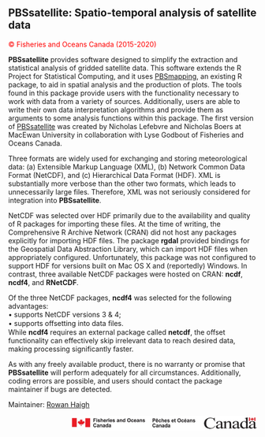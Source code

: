 ## PBSsatellite: Spatio-temporal analysis of satellite data ##

<font color="red">&copy; Fisheries and Oceans Canada (2015-2020)</font>

**PBSsatellite** provides software designed to simplify the extraction and statistical analysis of gridded satellite data. This software extends the R Project for Statistical Computing, and it uses <a href="https://cran.r-project.org/package=PBSmapping">PBSmapping</a>, an existing R package, to aid in spatial analysis and the production of plots. The tools found in this package provide users with the functionality necessary to work with data from a variety of sources. Additionally, users are able to write their own data interpretation algorithms and provide them as arguments to some analysis functions within this package. The first version of <a href="https://roam.macewan.ca/islandora/object/gm%3A1451">PBSsatellite</a> was created by Nicholas Lefebvre and Nicholas Boers at MacEwan University in collaboration with Lyse Godbout of Fisheries and Oceans Canada.

Three formats are widely used for exchanging and storing meteorological data: (a) Extensible Markup Language (XML), (b) Network Common Data Format (NetCDF), and (c) Hierarchical Data Format (HDF). XML is substantially more verbose than the other two formats, which leads to unnecessarily large files. Therefore, XML was not seriously considered for integration into **PBSsatellite**.

NetCDF was selected over HDF primarily due to the availability and quality of R packages for importing these files. At the time of writing, the Comprehensive R Archive Network (CRAN) did not host any packages explicitly for importing HDF files. The package **rgdal** provided bindings for the Geospatial Data Abstraction Library, which can import HDF files when appropriately configured. Unfortunately, this package was not configured to support HDF for versions built on Mac OS X and (reportedly) Windows. In contrast, three available NetCDF packages were hosted on CRAN: **ncdf**, **ncdf4**, and **RNetCDF**.

Of the three NetCDF packages, **ncdf4** was selected for the following advantages:<br>
• supports NetCDF versions 3 & 4;<br>
• supports offsetting into data ﬁles.<br>
While **ncdf4** requires an external package called **netcdf**, the offset functionality can effectively skip irrelevant data to reach desired data, making processing significantly faster.

As with any freely available product, there is no warranty or promise that **PBSsatellite** will perform adequately for all circumstances. Additionally, coding errors are possible, and users should contact the package maintainer if bugs are detected.

Maintainer: <a href="mailto:rowan.haigh@dfo-mpo.gc.ca">Rowan Haigh</a>

<p align="right"><img src="DFOlogo_small.jpg" alt="DFO logo" style="height:30px;"></p> 





